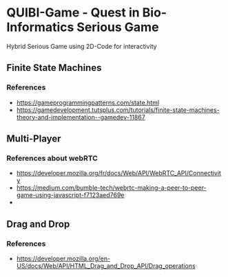 
# QUIBI-Game - Quest in Bio-Informatics Serious Game

Hybrid Serious Game using 2D-Code for interactivity


## Finite State Machines

### References

- https://gameprogrammingpatterns.com/state.html
- https://gamedevelopment.tutsplus.com/tutorials/finite-state-machines-theory-and-implementation--gamedev-11867



## Multi-Player

### References about webRTC
- https://developer.mozilla.org/fr/docs/Web/API/WebRTC_API/Connectivity
- https://medium.com/bumble-tech/webrtc-making-a-peer-to-peer-game-using-javascript-f7123aed769e
- 

## Drag and Drop

### References

- https://developer.mozilla.org/en-US/docs/Web/API/HTML_Drag_and_Drop_API/Drag_operations
